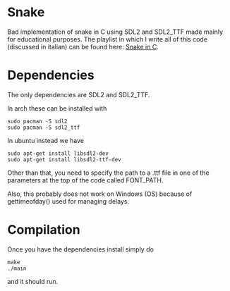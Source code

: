 # Snake
Bad implementation of snake in C using SDL2 and SDL2_TTF made mainly for educational purposes. The playlist in which I write all of this code (discussed in italian) can be found here: [Snake in C](https://youtube.com/playlist?list=PLYLjKimBhcxHOOgGdbDBokN96KBMZGzJx).

# Dependencies
The only dependencies are SDL2 and SDL2_TTF.

In arch these can be installed with

```
sudo pacman -S sdl2
sudo pacman -S sdl2_ttf
```

In ubuntu instead we have

```
sudo apt-get install libsdl2-dev
sudo apt-get install libsdl2-ttf-dev
```

Other than that, you need to specify the path to a .ttf file in one of the parameters at the top of the code called FONT_PATH.

Also, this probably does not work on Windows (OS) because of gettimeofday() used for managing delays.

# Compilation

Once you have the dependencies install simply do

```
make
./main
```

and it should run.
